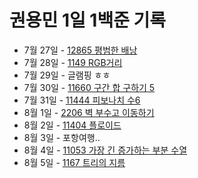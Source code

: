 # 권용민 1일 1백준 기록

-   7월 27일 - [12865 평범한 배낭](./0727/)
-   7월 28일 - [1149 RGB거리](./0728/)
-   7월 29일 - 글램핑 ㅎㅎ
-   7월 30일 - [11660 구간 합 구하기 5](./0730/)
-   7월 31일 - [11444 피보나치 수6](./0731/)
-   8월 1일 - [2206 벽 부수고 이동하기](./0801/)
-   8월 2일 - [11404 플로이드](./0802/)
-   8월 3일 - 포항여행..
-   8월 4일 - [11053 가장 긴 증가하는 부분 수열](./0804/)
-   8월 5일 - [1167 트리의 지름](./0805/)
